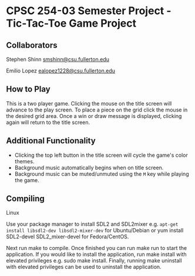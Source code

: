 # CPSC 254-03 Semester Project - Tic-Tac-Toe Game Project


## Collaborators
Stephen Shinn		smshinn@csu.fullerton.edu

Emilio Lopez		ealopez1228@csu.fullerton.edu

## How to Play

This is a two player game. Clicking the mouse on the title screen will advance to the play screen. To place a piece on the grid click the mouse in the desired grid area. Once a win or draw message is displayed, clicking again will return to the title screen.

## Additional Functionality

* Clicking the top left button in the title screen will cycle the game's color themes.
* Background music automatically begins when on title screen. 
* Background music can be muted/unmuted using the ```M``` key while playing the game.

## Compiling
Linux


Use your package manager to install SDL2 and SDL2mixer e.g. ```apt-get install libsdl2-dev libsdl2-mixer-dev``` for Ubuntu/Debian or yum install SDL2-devel SDL2_mixer-devel for Fedora/CentOS.


Next run make to compile. Once finished you can run make run to start the application. If you would like to install the application, run make install with elevated privileges e.g. sudo make install. Finally, running make uninstall with elevated privileges can be used to uninstall the application.


